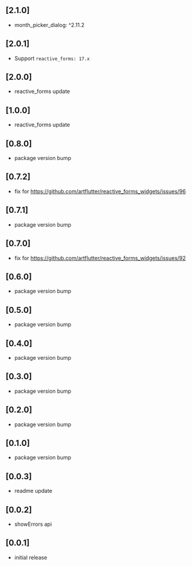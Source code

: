 ## [2.1.0]

* month_picker_dialog: ^2.11.2

## [2.0.1]

* Support `reactive_forms: 17.x`

## [2.0.0]

* reactive_forms update

## [1.0.0]

* reactive_forms update

## [0.8.0]

* package version bump

## [0.7.2]

* fix for https://github.com/artflutter/reactive_forms_widgets/issues/96

## [0.7.1]

* package version bump

## [0.7.0]

* fix for https://github.com/artflutter/reactive_forms_widgets/issues/92

## [0.6.0]

* package version bump

## [0.5.0]

* package version bump

## [0.4.0]

* package version bump

## [0.3.0]

* package version bump

## [0.2.0]

* package version bump

## [0.1.0]

* package version bump

## [0.0.3]

* readme update

## [0.0.2]

* showErrors api

## [0.0.1]

* initial release